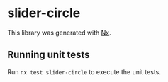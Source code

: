 # slider-circle

This library was generated with [Nx](https://nx.dev).

## Running unit tests

Run `nx test slider-circle` to execute the unit tests.
